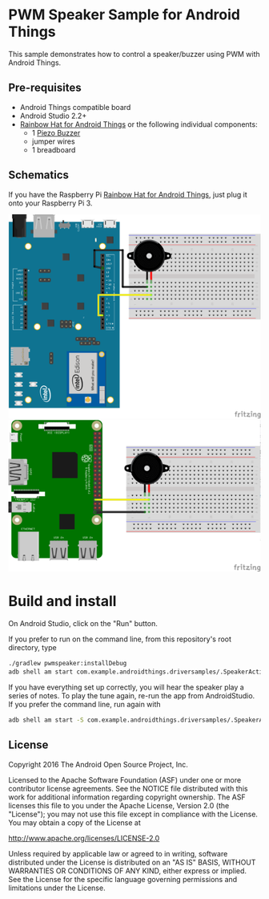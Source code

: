 PWM Speaker Sample for Android Things
=============================================

This sample demonstrates how to control a speaker/buzzer using PWM with
Android Things.

Pre-requisites
--------------

- Android Things compatible board
- Android Studio 2.2+
- [Rainbow Hat for Android Things](https://shop.pimoroni.com/products/rainbow-hat-for-android-things) or the following individual components:
    - 1 [Piezo Buzzer](https://www.adafruit.com/products/160)
    - jumper wires
    - 1 breadboard

Schematics
----------

If you have the Raspberry Pi [Rainbow Hat for Android Things](https://shop.pimoroni.com/products/rainbow-hat-for-android-things), just plug it onto your Raspberry Pi 3.

![Schematics for Intel Edison](edison_schematics.png)
![Schematics for Raspberry Pi 3](rpi3_schematics.png)

Build and install
=================

On Android Studio, click on the "Run" button.

If you prefer to run on the command line, from this repository's root directory, type

```bash
./gradlew pwmspeaker:installDebug
adb shell am start com.example.androidthings.driversamples/.SpeakerActivity
```

If you have everything set up correctly, you will hear the speaker play a
series of notes. To play the tune again, re-run the app from AndroidStudio.
If you prefer the command line, run again with

```bash
adb shell am start -S com.example.androidthings.driversamples/.SpeakerActivity
```

License
-------

Copyright 2016 The Android Open Source Project, Inc.

Licensed to the Apache Software Foundation (ASF) under one or more contributor
license agreements.  See the NOTICE file distributed with this work for
additional information regarding copyright ownership.  The ASF licenses this
file to you under the Apache License, Version 2.0 (the "License"); you may not
use this file except in compliance with the License.  You may obtain a copy of
the License at

  http://www.apache.org/licenses/LICENSE-2.0

Unless required by applicable law or agreed to in writing, software
distributed under the License is distributed on an "AS IS" BASIS, WITHOUT
WARRANTIES OR CONDITIONS OF ANY KIND, either express or implied.  See the
License for the specific language governing permissions and limitations under
the License.
